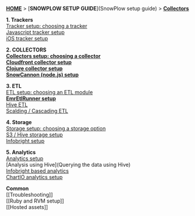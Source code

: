 [**HOME**](Home) > [**SNOWPLOW SETUP GUIDE**](SnowPlow setup guide) > [**Collectors**](choosing-a-collector)

**1. Trackers**  
[Tracker setup: choosing a tracker](choosing-a-tracker)  
[Javascript tracker setup](javascript-tracker-setup)  
[iOS tracker setup](ios-tracker-setup)  

**2. COLLECTORS**  
[**Collectors setup: choosing a collector**](choosing-a-collector)  
[**Cloudfront collector setup**](setting-up-the-cloudfront-collector)  
[**Clojure collector setup**](setting-up-the-clojure-collector)  
[**SnowCannon (node.js) setup**](snowcannon-setup-guide) 

**3. ETL**  
[ETL setup: choosing an ETL module](choosing-an-etl-module)  
[**EmrEtlRunner setup**](EmrEtlRunner-setup)  
[Hive ETL](deploying-the-hive-emr-runner)  
[Scalding / Cascading ETL](scalding-etl-setup) 

**4. Storage**  
[Storage setup: choosing a storage option](choosing-a-storage-module)  
[S3 / Hive storage setup](s3-hive-storage-setup)  
[Infobright setup](infobright-storage-setup) 

**5. Analytics**  
[Analytics setup](analytics-setup)  
[Analysis using Hive](Querying the data using Hive)  
[Infobright based analytics](infobright-analytics-setup)  
[ChartIO analytics setup](ChartIO-setup)  

**Common**  
[[Troubleshooting]]  
[[Ruby and RVM setup]]  
[[Hosted assets]] 